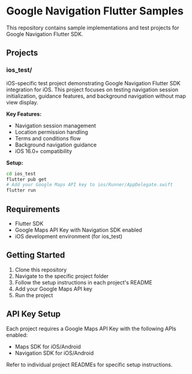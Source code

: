 # Google Navigation Flutter Samples

This repository contains sample implementations and test projects for Google Navigation Flutter SDK.

## Projects

### ios_test/
iOS-specific test project demonstrating Google Navigation Flutter SDK integration for iOS. This project focuses on testing navigation session initialization, guidance features, and background navigation without map view display.

**Key Features:**
- Navigation session management
- Location permission handling
- Terms and conditions flow
- Background navigation guidance
- iOS 16.0+ compatibility

**Setup:**
```bash
cd ios_test
flutter pub get
# Add your Google Maps API key to ios/Runner/AppDelegate.swift
flutter run
```

## Requirements

- Flutter SDK
- Google Maps API Key with Navigation SDK enabled
- iOS development environment (for ios_test)

## Getting Started

1. Clone this repository
2. Navigate to the specific project folder
3. Follow the setup instructions in each project's README
4. Add your Google Maps API key
5. Run the project

## API Key Setup

Each project requires a Google Maps API Key with the following APIs enabled:
- Maps SDK for iOS/Android
- Navigation SDK for iOS/Android

Refer to individual project READMEs for specific setup instructions.
